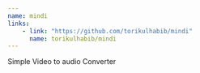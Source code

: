 ```yaml
---
name: mindi
links: 
    - link: "https://github.com/torikulhabib/mindi"
      name: torikulhabib/mindi
---
```

<p>Simple Video to audio Converter</p>